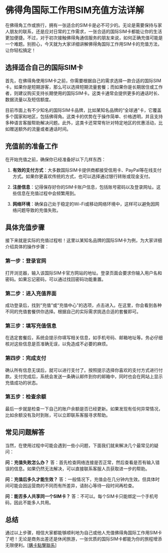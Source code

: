 # 佛得角国际工作用SIM充值方法详解

在佛得角工作或旅行，拥有一张适合的SIM卡是必不可少的。无论是需要保持与家人朋友的联系，还是应对日常的工作需求，一张合适的国际SIM卡都能让你的生活更加便捷。不过，对于初次接触佛得角通信服务的朋友来说，如何正确充值可能是一个难题。别担心，今天就为大家详细讲解佛得角国际工作用SIM卡的充值方法，让你轻松搞定！

## 选择适合自己的国际SIM卡

首先，在佛得角使用SIM卡之前，你需要根据自己的需求选择一款合适的国际SIM卡。如果你是短期游客，那么可以选择短期流量套餐；而如果你是长期居住或工作者，则建议购买支持长期使用的国际SIM卡。这类卡通常会提供更多的通话时长、数据流量以及短信额度。

目前市面上有不少知名的国际SIM卡品牌，比如某知名品牌的“全球通”卡，它覆盖多个国家和地区，包括佛得角。这类卡的优势在于操作简单、价格透明，并且支持多种语言客服帮助解决问题。此外，这类卡还常常有针对特定地区的优惠活动，比如赠送额外的流量或者通话时间。

## 充值前的准备工作

在开始充值之前，确保你已经准备好以下几样东西：

1. **有效的支付方式**：大多数国际SIM卡提供商都接受信用卡、PayPal等在线支付方式。如果你更喜欢传统的方式，也可以选择通过银行转账或现金支付。
   
2. **注册信息**：记得保存好你的SIM卡账户信息，包括账号密码以及登录网址。这些信息在充值过程中会频繁用到。

3. **网络环境**：确保自己处于稳定的Wi-Fi或移动网络环境中，这样可以避免因网络问题导致的充值失败。

## 具体充值步骤

接下来就是实际的充值过程啦！这里以某知名品牌的国际SIM卡为例，为大家详细介绍具体的操作步骤：

### 第一步：登录官网

打开浏览器，输入该国际SIM卡官方网站的地址。登录页面会要求你输入用户名和密码。如果忘记密码，可以通过找回密码功能重置。

### 第二步：进入充值界面

成功登录后，找到“充值”或“充值中心”的选项，点击进入。在这里，你会看到各种不同的充值套餐供你选择。根据自己的实际需求挑选合适的套餐即可。

### 第三步：填写充值信息

在选定套餐后，系统会提示你填写相关信息，如手机号码、邮箱地址等。务必仔细核对这些信息是否准确无误，以免造成不必要的麻烦。

### 第四步：完成支付

确认所有信息无误后，就可以进行支付了。按照提示选择你喜欢的支付方式进行付款。支付完成后，系统会发送一条确认邮件到你的邮箱中，同时也会在网站上显示充值成功的状态。

### 第五步：检查余额

最后一步就是检查一下自己的账户余额是否已经更新。如果发现有任何异常情况，比如余额没有及时到账，可以立即联系客服寻求帮助。

## 常见问题解答

当然，在使用过程中可能会遇到一些小问题，下面我们就来解决几个最常见的疑问：

**问：充值失败怎么办？**
答：首先检查网络连接是否正常，然后查看是否有输入错误的信息。如果仍然无法解决，可以直接联系客服人员获取进一步的帮助。

**问：充值后多久才能生效？**
答：一般情况下，充值会在几分钟内生效。但具体时间可能会因运营商的不同而有所差异，请耐心等待一段时间再检查。

**问：能否多人共享同一个SIM卡？**
答：不可以。每个SIM卡只能绑定一个手机号码，因此不能多人共用。

## 总结

通过以上步骤，相信大家都能够顺利地为自己或他人充值佛得角国际工作用SIM卡了吧！无论是商务出差还是休闲旅游，一张优质的国际SIM卡都能为你的旅程增添无限便利。[[購卡點擊聯系](https://t.me/s/esim1088)]